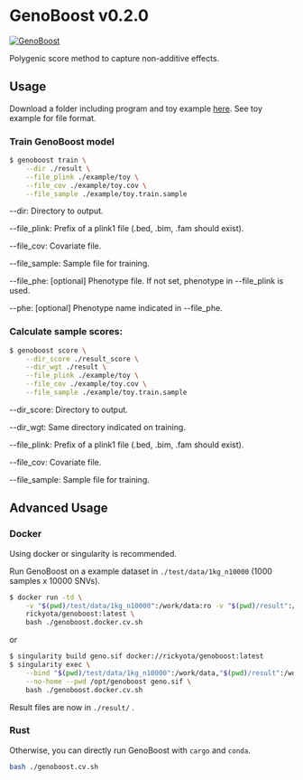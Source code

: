 # GenoBoost v0.2.0

[![GenoBoost](https://github.com/rickyota/genoboost/actions/workflows/genoboost.yml/badge.svg)](https://github.com/rickyota/genoboost/actions/workflows/genoboost.yml)

Polygenic score method to capture non-additive effects.

## Usage

Download a folder including program and toy example [here](https://github.com/rickyota/genoboost/releases).
See toy example for file format.

### Train GenoBoost model
```bash
$ genoboost train \
    --dir ./result \
    --file_plink ./example/toy \
    --file_cov ./example/toy.cov \
    --file_sample ./example/toy.train.sample
```

--dir: Directory to output.

--file_plink: Prefix of a plink1 file (.bed, .bim, .fam should exist).

--file_cov: Covariate file.

--file_sample: Sample file for training.

--file_phe: [optional] Phenotype file. If not set, phenotype in --file_plink is used.

--phe: [optional] Phenotype name indicated in --file_phe.


### Calculate sample scores:
```bash
$ genoboost score \
    --dir_score ./result_score \
    --dir_wgt ./result \
    --file_plink ./example/toy \
    --file_cov ./example/toy.cov \
    --file_sample ./example/toy.train.sample
```

--dir_score: Directory to output.

--dir_wgt: Same directory indicated on training. 

--file_plink: Prefix of a plink1 file (.bed, .bim, .fam should exist).

--file_cov: Covariate file.

--file_sample: Sample file for training.



## Advanced Usage

### Docker

Using docker or singularity is recommended.

Run GenoBoost on a example dataset in `./test/data/1kg_n10000` (1000 samples x 10000 SNVs).

```bash
$ docker run -td \
    -v "$(pwd)/test/data/1kg_n10000":/work/data:ro -v "$(pwd)/result":/work/result \
    rickyota/genoboost:latest \
    bash ./genoboost.docker.cv.sh
```

or

```bash
$ singularity build geno.sif docker://rickyota/genoboost:latest
$ singularity exec \
    --bind "$(pwd)/test/data/1kg_n10000":/work/data,"$(pwd)/result":/work/result \
    --no-home --pwd /opt/genoboost geno.sif \
    bash ./genoboost.docker.cv.sh
```

Result files are now in `./result/` .

### Rust

Otherwise, you can directly run GenoBoost with `cargo` and `conda`.

```bash
bash ./genoboost.cv.sh
```
